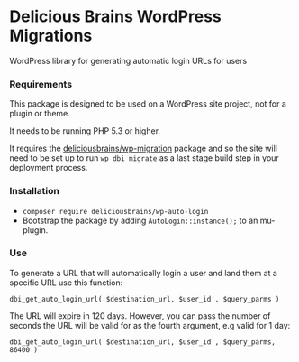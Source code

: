 # Delicious Brains WordPress Migrations

WordPress library for generating automatic login URLs for users

### Requirements

This package is designed to be used on a WordPress site project, not for a plugin or theme. 

It needs to be running PHP 5.3 or higher.

It requires the [deliciousbrains/wp-migration](https://github.com/deliciousbrains/wp-migrations) package and so the site will need to be set up to run `wp dbi migrate` as a last stage build step in your deployment process.

### Installation

- `composer require deliciousbrains/wp-auto-login`
- Bootstrap the package by adding `AutoLogin::instance();` to an mu-plugin.

### Use

To generate a URL that will automatically login a user and land them at a specific URL use this function:

`dbi_get_auto_login_url( $destination_url, $user_id', $query_parms )`

The URL will expire in 120 days. However, you can pass the number of seconds the URL will be valid for as the fourth argument, e.g valid for 1 day:

`dbi_get_auto_login_url( $destination_url, $user_id', $query_parms, 86400 )`